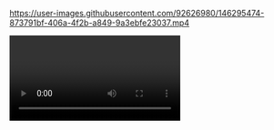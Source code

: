 

https://user-images.githubusercontent.com/92626980/146295474-873791bf-406a-4f2b-a849-9a3ebfe23037.mp4

<html>
  <video https://user-images.githubusercontent.com/92626980/146295474-873791bf-406a-4f2b-a849-9a3ebfe23037.mp4> </video>
</html>
